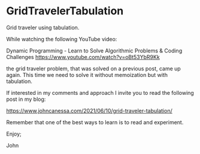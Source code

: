 # GridTravelerTabulation
Grid traveler using tabulation.

While watching the following YouTube video:

Dynamic Programming - Learn to Solve Algorithmic Problems & Coding Challenges
https://www.youtube.com/watch?v=oBt53YbR9Kk

the grid traveler problem, that was solved on a previous post, came up again.
This time we need to solve it without memoization but with tabulation.

If interested in my comments and approach I invite you to read the following
post in my blog:

https://www.johncanessa.com/2021/06/10/grid-traveler-tabulation/

Remember that one of the best ways to learn is to read and experiment.

Enjoy;

John

